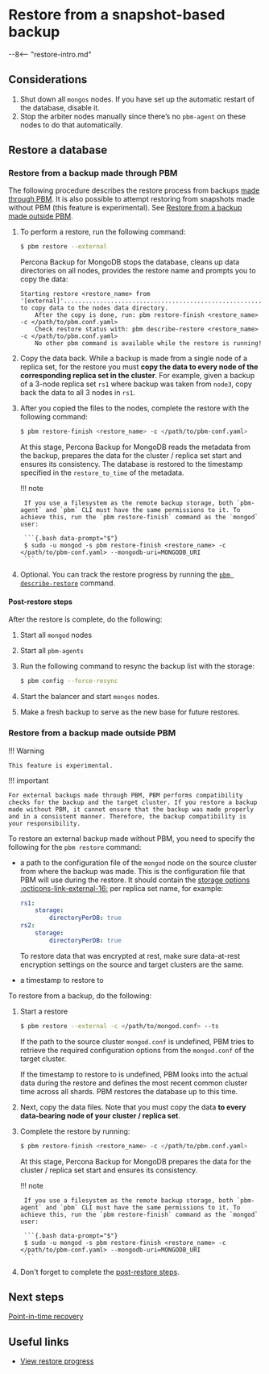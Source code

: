 # Restore from a snapshot-based backup

--8<-- "restore-intro.md"

## Considerations

1. Shut down all `mongos` nodes. If you have set up the automatic restart of the database, disable it.
2. Stop the arbiter nodes manually since there’s no `pbm-agent` on these nodes to do that automatically.
   
## Restore a database

### Restore from a backup made through PBM

The following procedure describes the restore process from backups [made through PBM](backup-external.md). It is also possible to attempt restoring from snapshots made without PBM (this feature is experimental). See [Restore from a backup made outside PBM](#restore-from-a-backup-made-outside-pbm).

1. To perform a restore, run the following command:

    ```{.bash data-prompt="$"}
    $ pbm restore --external 
    ```    

    Percona Backup for MongoDB stops the database, cleans up data directories on all nodes, provides the restore name and prompts you to copy the data:    

    ```{.text .no-copy}
    Starting restore <restore_name> from '[external]'.................................................................................................................................Ready to copy data to the nodes data directory.
        After the copy is done, run: pbm restore-finish <restore_name> -c </path/to/pbm.conf.yaml>
        Check restore status with: pbm describe-restore <restore_name> -c </path/to/pbm.conf.yaml>
        No other pbm command is available while the restore is running!
    ``` 

2. Copy the data back. While a backup is made from a single node of a replica set, for the restore you must **copy the data to every node of the corresponding replica set in the cluster**. For example, given a backup of a 3-node replica set `rs1` where backup was taken from `node3`, copy back the data to all 3 nodes in `rs1`.

3. After you copied the files to the nodes, complete the restore with the following command:    

    ```{.bash data-prompt="$"}
    $ pbm restore-finish <restore_name> -c </path/to/pbm-conf.yaml>
    ```    

    At this stage, Percona Backup for MongoDB reads the metadata from the backup, prepares the data for the cluster / replica set start and ensures its consistency. The database is restored to the timestamp specified in the `restore_to_time` of the metadata.

    !!! note

        If you use a filesystem as the remote backup storage, both `pbm-agent` and `pbm` CLI must have the same permissions to it. To achieve this, run the `pbm restore-finish` command as the `mongod` user:

        ```{.bash data-prompt="$"}
        $ sudo -u mongod -s pbm restore-finish <restore_name> -c </path/to/pbm-conf.yaml> --mongodb-uri=MONGODB_URI
        ```

4. Optional. You can track the restore progress by running the [`pbm describe-restore`](../reference/pbm-commands.md#pbm-describe-restore) command.

#### Post-restore steps 

After the restore is complete, do the following:

1. Start all `mongod` nodes

2. Start all `pbm-agents`

3. Run the following command to resync the backup list with the storage:

    ```{.bash data-prompt="$"}
    $ pbm config --force-resync
    ``` 

4. Start the balancer and start `mongos` nodes.

5. Make a fresh backup to serve as the new base for future restores. 

### Restore from a backup made outside PBM

!!! Warning

    This feature is experimental.
    
!!! important

    For external backups made through PBM, PBM performs compatibility checks for the backup and the target cluster. If you restore a backup made without PBM, it cannot ensure that the backup was made properly and in a consistent manner. Therefore, the backup compatibility is your responsibility.

To restore an external backup made without PBM, you need to specify the following for the `pbm restore` command:

* a path to the configuration file of the `mongod` node on the source cluster from where the backup was made. This is the configuration file that PBM will use during the restore. It should contain the [storage options :octicons-link-external-16:](https://www.mongodb.com/docs/manual/reference/configuration-options/#storage-options ) per replica set name, for example:

   ```yaml
   rs1:
       storage:
           directoryPerDB: true
   rs2:
       storage:
           directoryPerDB: true
   ```

   To restore data that was encrypted at rest, make sure data-at-rest encryption settings on the source and target clusters are the same. 

* a timestamp to restore to

To restore from a backup, do the following:

1. Start a restore

    ```{.bash data-prompt="$"}
    $ pbm restore --external -c </path/to/mongod.conf> --ts 
    ```

    If the path to the source cluster `mongod.conf` is undefined, PBM tries to retrieve the required configuration options from the `mongod.conf` of the target cluster.    

    If the timestamp to restore to is undefined, PBM looks into the actual data during the restore and defines the most recent common cluster time across all shards. PBM restores the database up to this time.

2. Next, copy the data files. Note that you must copy the data **to every data-bearing node of your cluster / replica set**.

3. Complete the restore by running:

    ```{.bash data-prompt="$"}
    $ pbm restore-finish <restore_name> -c </path/to/pbm.conf.yaml>
    ```    

    At this stage, Percona Backup for MongoDB prepares the data for the cluster / replica set start and ensures its consistency. 

    !!! note

        If you use a filesystem as the remote backup storage, both `pbm-agent` and `pbm` CLI must have the same permissions to it. To achieve this, run the `pbm restore-finish` command as the `mongod` user:

        ```{.bash data-prompt="$"}
        $ sudo -u mongod -s pbm restore-finish <restore_name> -c </path/to/pbm-conf.yaml> --mongodb-uri=MONGODB_URI
        ```

4. Don't forget to complete the [post-restore steps](#post-restore-steps).



## Next steps

[Point-in-time recovery](../usage/pitr-tutorial.md)

## Useful links 

* [View restore progress](../usage/restore-progress.md)




  



